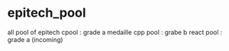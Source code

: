 # epitech_pool
all pool of epitech
cpool : grade a medaille
cpp pool : grabe b
react pool : grade a (incoming)
